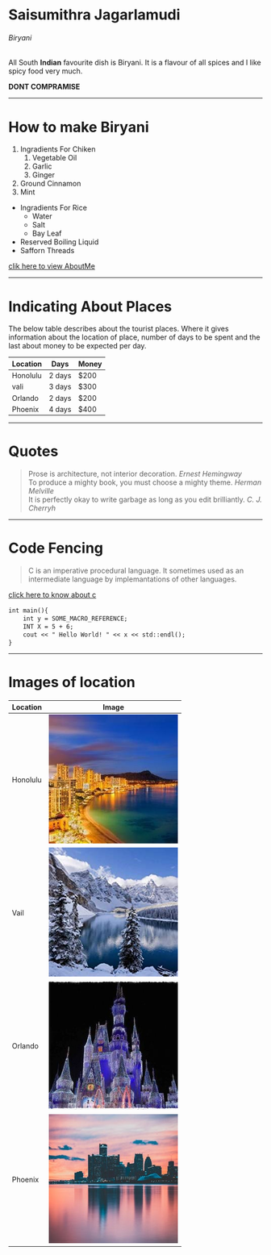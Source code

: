 # Saisumithra Jagarlamudi
###### Biryani

All South **Indian** favourite dish is Biryani. It is a flavour of all spices and I like spicy food very much.

**DONT COMPRAMISE**

***

# How to make Biryani
1. Ingradients For Chiken
    1. Vegetable Oil
    2. Garlic
    3. Ginger
2. Ground Cinnamon
3. Mint

* Ingradients For Rice
    * Water
    * Salt
    * Bay Leaf
* Reserved Boiling Liquid
* Safforn Threads

[clik here to view AboutMe](AboutMe.md)

***

# Indicating About Places 
The below table describes about the tourist places. Where it gives information about the location of place, number of days to be spent and the last about money to be expected per day.  

| Location |  Days   | Money |
| -------- |  ----   | ----- |
| Honolulu | 2 days  | $200  |
| vali     | 3 days  | $300  |
| Orlando  | 2 days  | $200  |
| Phoenix  | 4 days  | $400  |

***

# Quotes
> Prose is architecture, not interior decoration. *Ernest Hemingway*<br />
> To produce a mighty book, you must choose a mighty theme. *Herman Melville* <br />
> It is perfectly okay to write garbage as long as you edit brilliantly. *C. J. Cherryh*

***

# Code Fencing
> C is an imperative procedural language. It sometimes used as an intermediate language by implemantations of other languages.

[click here to know about c](https://en.wikipedia.org/wiki/C_(programming_language))

~~~
int main(){ 
    int y = SOME_MACRO_REFERENCE; 
    INT X = 5 + 6; 
    cout << " Hello World! " << x << std::endl(); 
}
~~~

***

# Images of location

| Location |         Image             |
| -------- |         -----             |
| Honolulu | ![Honolulu](Honolulu.jpg) |
| Vail     | ![Vali](Vail.jpg)         |
| Orlando  | ![Orlando](Orlando.jpg)   |
| Phoenix  | ![Phoenix](Phoenix.jpg)   |




